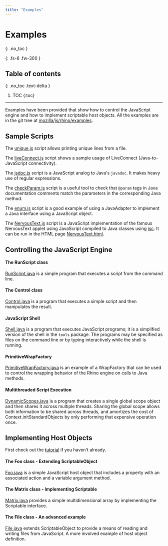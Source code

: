 ```yaml
---
title: "Examples"
---
```

# Examples
{: .no_toc }

{: .fs-6 .fw-300 }

## Table of contents
{: .no_toc .text-delta }

1. TOC
{:toc}

---
Examples have been provided that show how to control the JavaScript engine and how  to implement scriptable host objects. All the examples are in the git tree at [mozilla/js/rhino/examples](https://github.com/mozilla/rhino/tree/master/examples/).

## Sample Scripts

The [unique.js](https://github.com/mozilla/rhino/tree/master/examples/unique.js) script allows printing unique lines from a file.

The [liveConnect.js](https://github.com/mozilla/rhino/tree/master/examples/liveConnect.js) script shows a sample usage of LiveConnect (Java-to-JavaScript connectivity).

The [jsdoc.js](https://github.com/mozilla/rhino/tree/master/examples/jsdoc.js) script is a JavaScript analog to Java's `javadoc`. It makes heavy use of regular expressions.

The [checkParam.js](https://github.com/mozilla/rhino/tree/master/examples/checkParam.js) script is a useful tool to check that `@param` tags in Java documentation comments match the parameters in the corresponding Java method.

The [enum.js](https://github.com/mozilla/rhino/tree/master/examples/enum.js) script is a good example of using a JavaAdapter to implement a Java interface using a JavaScript object.

The [NervousText.js](https://github.com/mozilla/rhino/tree/master/examples/NervousText.js) script is a JavaScript implementation of the famous NervousText applet using JavaScript compiled to Java classes using [jsc](/tools/javascript_compiler). It can be run in the HTML page [NervousText.html](https://github.com/mozilla/rhino/tree/master/examples/NervousText.html).

## Controlling the JavaScript Engine

#### The RunScript class

[RunScript.java](https://github.com/mozilla/rhino/tree/master/examples/RunScript.java) is a simple program that executes a script from the command line.

#### The Control class

[Control.java](https://github.com/mozilla/rhino/tree/master/examples/Control.java) is a program that executes a simple script and then manipulates the result.

#### JavaScript Shell

[Shell.java](https://github.com/mozilla/rhino/tree/master/examples/Shell.java) is a program that executes JavaScript programs; it is a simplified version of the shell in the `tools` package. The programs may be specified as files on the command line or by typing interactively while the shell is running.

#### PrimitiveWrapFactory

[PrimitiveWrapFactory.java](https://github.com/mozilla/rhino/tree/master/examples/PrimitiveWrapFactory.java) is an example of a WrapFactory that can be used to control the wrapping behavior of the Rhino engine on calls to Java methods.

#### Multithreaded Script Execution

[DynamicScopes.java](https://github.com/mozilla/rhino/tree/master/examples/DynamicScopes.java) is a program that creates a single global scope object and then shares it across multiple threads. Sharing the global scope allows both information to be shared across threads, and amortizes the cost of Context.initStandardObjects by only performing that expensive operation once.

## Implementing Host Objects

First check out the [tutorial](/tutorials/embedding_tutorial) if you haven't already.

#### The Foo class - Extending ScriptableObject

[Foo.java](https://github.com/mozilla/rhino/tree/master/examples/Foo.java) is a simple JavaScript host object that includes a property with an associated action and a variable argument method.

#### The Matrix class - Implementing Scriptable

[Matrix.java](https://github.com/mozilla/rhino/tree/master/examples/Matrix.java) provides a simple multidimensional array by implementing the Scriptable interface.

#### The File class - An advanced example

[File.java](https://github.com/mozilla/rhino/tree/master/examples/File.java) extends ScriptableObject to provide a means of reading and writing files from JavaScript. A more involved example of host object definition.